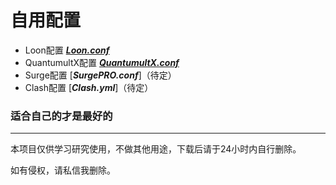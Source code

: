 # 自用配置

* Loon配置 [***Loon.conf***](https://raw.githubusercontent.com/cobalue/Netool-Config/main/Loon/Loon.conf)
* QuantumultX配置 [***QuantumultX.conf***](https://raw.githubusercontent.com/cobalue/Netool-Config/main/QuantumultX/QuantumultX.conf)
* Surge配置 [***SurgePRO.conf***]（待定）
* Clash配置 [***Clash.yml***]（待定）

### 适合自己的才是最好的

---
本项目仅供学习研究使用，不做其他用途，下载后请于24小时内自行删除。

如有侵权，请私信我删除。
